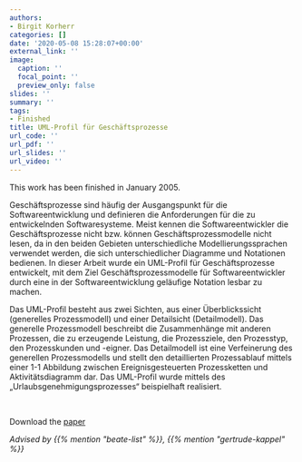 ```yaml
---
authors:
- Birgit Korherr
categories: []
date: '2020-05-08 15:28:07+00:00'
external_link: ''
image:
  caption: ''
  focal_point: ''
  preview_only: false
slides: ''
summary: ''
tags:
- Finished
title: UML-Profil für Geschäftsprozesse
url_code: ''
url_pdf: ''
url_slides: ''
url_video: ''
---
```


This work has been finished in January 2005.

Geschäftsprozesse sind häufig der Ausgangspunkt für die Softwareentwicklung und definieren die Anforderungen für die zu entwickelnden Softwaresysteme. Meist kennen die Softwareentwickler die Geschäftsprozesse nicht bzw. können Geschäftsprozessmodelle nicht lesen, da in den beiden Gebieten unterschiedliche Modellierungssprachen verwendet werden, die sich unterschiedlicher Diagramme und Notationen bedienen. In dieser Arbeit wurde ein UML-Profil für Geschäftsprozesse entwickelt, mit dem Ziel Geschäftsprozessmodelle für Softwareentwickler durch eine in der Softwareentwicklung geläufige Notation lesbar zu machen.

Das UML-Profil besteht aus zwei Sichten, aus einer Überblickssicht (generelles Prozessmodell) und einer Detailsicht (Detailmodell). Das generelle Prozessmodell beschreibt die Zusammenhänge mit anderen Prozessen, die zu erzeugende Leistung, die Prozessziele, den Prozesstyp, den Prozesskunden und -eigner. Das Detailmodell ist eine Verfeinerung des generellen Prozessmodells und stellt den detaillierten Prozessablauf mittels einer 1-1 Abbildung zwischen Ereignisgesteuerten Prozessketten und Aktivitätsdiagramm dar. Das UML-Profil wurde mittels des „Urlaubsgenehmigungsprozesses“ beispielhaft realisiert.

&nbsp;

 Download the [paper](https://www.big.tuwien.ac.at/app/uploads/2016/10/Korherr_papers.pdf)

*Advised by {{% mention "beate-list" %}}, {{% mention "gertrude-kappel" %}}*